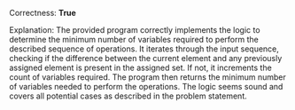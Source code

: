 Correctness: **True**

Explanation: 
The provided program correctly implements the logic to determine the minimum number of variables required to perform the described sequence of operations. It iterates through the input sequence, checking if the difference between the current element and any previously assigned element is present in the assigned set. If not, it increments the count of variables required. The program then returns the minimum number of variables needed to perform the operations. The logic seems sound and covers all potential cases as described in the problem statement.